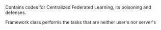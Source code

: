 Contains codes for Centralized Federated Learning, its poisoning and defenses.

Framework class performs the tasks that are neither user's nor server's
